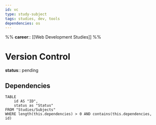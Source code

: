 ```yaml
---
id: vc
type: study-subject
tags: studies, dev, tools
dependencies: os
---
```

%%
**career**:: [[Web Development Studies]]
%%

# Version Control

**status**:: pending

## Dependencies

```dataview
TABLE
	id AS "ID",
	status as "Status"
FROM "Studies/Subjects"
WHERE length(this.dependencies) > 0 AND contains(this.dependencies, id)
```
